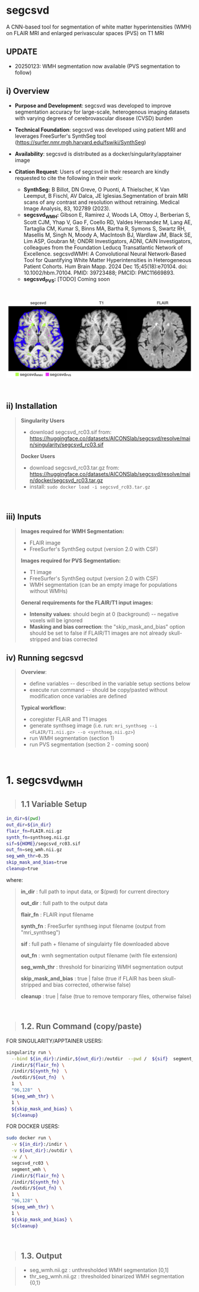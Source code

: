 # **segcsvd**

A CNN-based tool for segmentation of white matter hyperintensities (WMH) on FLAIR MRI and enlarged perivascular spaces (PVS) on T1 MRI 


## **UPDATE**

* 20250123: WMH segmentation now available (PVS segmentation to follow)

## **i) Overview**
* **Purpose and Development**: segcsvd was developed to improve segmentation accuracy for large-scale, heterogenous imaging datasets with varying degrees of cerebrovascular disease (CVSD) burden
* **Technical Foundation**: segcsvd was developed using patient MRI and leverages FreeSurfer's SynthSeg tool (https://surfer.nmr.mgh.harvard.edu/fswiki/SynthSeg)
* **Availability**: segcsvd is distributed as a docker/singularity/apptainer image
* **Citation Request**: Users of segcsvd in their research are kindly requested to cite the following in their work:

    * **SynthSeg:** B Billot, DN Greve, O Puonti, A Thielscher, K Van Leemput, B Fischl, AV Dalca, JE Iglesias.Segmentation of brain MRI scans of any contrast and resolution without retraining. Medical Image Analysis, 83, 102789 (2023). 
    * **segcsvd<sub>WMH</sub>:** Gibson E, Ramirez J, Woods LA, Ottoy J, Berberian S, Scott CJM, Yhap V, Gao F, Coello RD, Valdes Hernandez M, Lang AE, Tartaglia CM, Kumar S, Binns MA, Bartha R, Symons S, Swartz RH, Masellis M, Singh N, Moody A, MacIntosh BJ, Wardlaw JM, Black SE, Lim ASP, Goubran M; ONDRI Investigators, ADNI, CAIN Investigators, colleagues from the Foundation Leducq Transatlantic Network of Excellence. segcsvdWMH: A Convolutional Neural Network-Based Tool for Quantifying White Matter Hyperintensities in Heterogeneous Patient Cohorts. Hum Brain Mapp. 2024 Dec 15;45(18):e70104. doi: 10.1002/hbm.70104. PMID: 39723488; PMCID: PMC11669893.
    * **segcsvd<sub>PVS</sub>:** [TODO] Coming soon

 <br>

![Example](synthsegcsvd_example.png)

<br>
 
## **ii) Installation**

>**Singularity Users**
>* download segcsvd_rc03.sif from: 
> https://huggingface.co/datasets/AICONSlab/segcsvd/resolve/main/singularity/segcsvd_rc03.sif
>
>**Docker Users**
>* download segcsvd_rc03.tar.gz from:
>  https://huggingface.co/datasets/AICONSlab/segcsvd/resolve/main/docker/segcsvd_rc03.tar.gz
>* install: `sudo docker load -i segcsvd_rc03.tar.gz`

<br>
 
## **iii) Inputs** ##
>**Images required for WMH Segmentation:**
>* FLAIR image
>* FreeSurfer's SynthSeg output (version 2.0 with CSF)
>
>**Images required for PVS Segmentation:**
>* T1 image
>* FreeSurfer's SynthSeg output (version 2.0 with CSF)
>* WMH segmentation (can be an empty image for populations without WMHs)
>
> **General requirements for the FLAIR/T1 input images:**
>* **Intensity values**: should begin at 0 (background) -- negative voxels will be ignored
>* **Masking and bias correction**: the "skip_mask_and_bias" option should be set to false if FLAIR/T1 images are not already skull-stripped and bias corrected
>
 

## **iv) Running segcsvd**
> **Overview**:
>* define variables -- described in the variable setup sections below
>* execute run command -- should be copy/pasted without modification once variables are defined
>
>**Typical workflow:**
>  * coregister FLAIR and T1 images 
>  * generate synthseg image (i.e. run: `mri_synthseg --i <FLAIR/T1.nii.gz> --o <synthseg.nii.gz>`)
>  * run WMH segmentation (section 1)
>  * run PVS segmentation (section 2 - coming soon)



<br>
 

# **1. segcsvd<sub>WMH</sub>**
> ## **1.1 Variable Setup**
```bash
in_dir=$(pwd)
out_dir=${in_dir}
flair_fn=FLAIR.nii.gz
synth_fn=synthseg.nii.gz
sif=${HOME}/segcsvd_rc03.sif
out_fn=seg_wmh.nii.gz
seg_wmh_thr=0.35
skip_mask_and_bias=true
cleanup=true
```

where:

> **in_dir** : full path to input data, or $(pwd) for current directory
>
> **out_dir** : full path to the output data
>
> **flair_fn** : FLAIR input filename 
>
> **synth_fn** : FreeSurfer synthseg input filename (output from "mri_synthseg")
>
> **sif** : full path + filename of singulairty file downloaded above
>
> **out_fn** : wmh segmentation output filename (with file extension)
> 
> **seg_wmh_thr** : threshold for binarizing WMH segmentation output 
>
> **skip_mask_and_bias** : true | false (true if FLAIR has been skull-stripped and bias corrected, otherwise false)
>
> **cleanup** : true | false (true to remove temporary files, otherwise false)

<br>

> ## **1.2. Run Command (copy/paste)**
FOR SINGULARITY/APPTAINER USERS:
```bash
singularity run \
  --bind ${in_dir}:/indir,${out_dir}:/outdir  --pwd /  ${sif}  segment_wmh  \
  /indir/${flair_fn} \
  /indir/${synth_fn}  \
  /outdir/${out_fn}  \
  1  \
  "96,128"  \
  ${seg_wmh_thr} \
  1 \
  ${skip_mask_and_bias} \
  ${cleanup} 
```
FOR DOCKER USERS:
```bash
sudo docker run \
  -v ${in_dir}:/indir \
  -v ${out_dir}:/outdir \
  -w / \
  segcsvd_rc03 \
  segment_wmh \
  /indir/${flair_fn} \
  /indir/${synth_fn} \
  /outdir/${out_fn} \
  1 \
  "96,128" \
  ${seg_wmh_thr} \
  1 \
  ${skip_mask_and_bias} \
  ${cleanup}
```
<br>

> ## **1.3. Output**

> * seg_wmh.nii.gz : unthresholded WMH segmentation [0,1]
> * thr_seg_wmh.nii.gz : thresholded binarized WMH segmentation {0,1}
